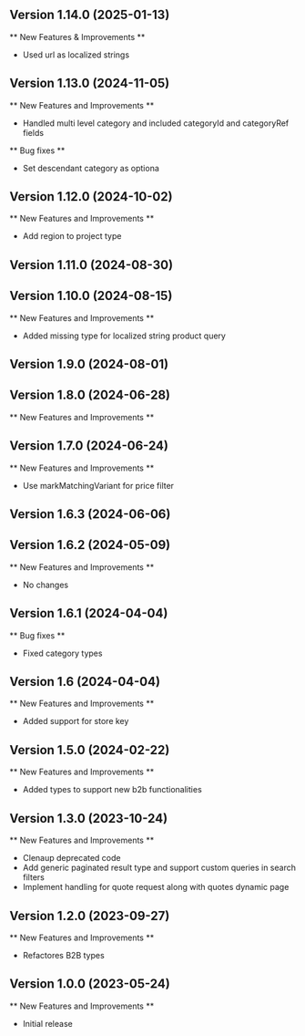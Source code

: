 
## Version 1.14.0 (2025-01-13)

** New Features & Improvements **

* Used url as localized strings

## Version 1.13.0 (2024-11-05)

** New Features and Improvements **

- Handled multi level category and included categoryId and categoryRef fields

** Bug fixes **

- Set descendant category as optiona

## Version 1.12.0 (2024-10-02)

** New Features and Improvements **

- Add region to project type
 

## Version 1.11.0 (2024-08-30)

## Version 1.10.0 (2024-08-15)

** New Features and Improvements **

- Added missing type for localized string product query

## Version 1.9.0 (2024-08-01)

## Version 1.8.0 (2024-06-28)

** New Features and Improvements **

## Version 1.7.0 (2024-06-24)

** New Features and Improvements **
- Use markMatchingVariant for price filter

## Version 1.6.3 (2024-06-06)

## Version 1.6.2 (2024-05-09)

** New Features and Improvements **

- No changes

## Version 1.6.1 (2024-04-04)

** Bug fixes **

- Fixed category types

## Version 1.6 (2024-04-04)

** New Features and Improvements **

- Added support for store key

## Version 1.5.0 (2024-02-22)

** New Features and Improvements **

- Added types to support new b2b functionalities 

## Version 1.3.0 (2023-10-24)

** New Features and Improvements **

- Clenaup deprecated code
- Add generic paginated result type and support custom queries in search filters
- Implement handling for quote request along with quotes dynamic page

## Version 1.2.0 (2023-09-27)

** New Features and Improvements **
- Refactores B2B types

## Version 1.0.0 (2023-05-24)

** New Features and Improvements **

- Initial release
